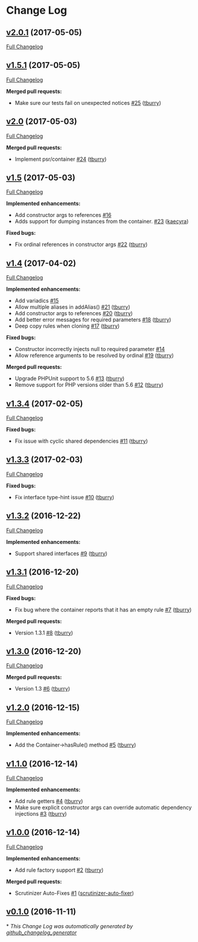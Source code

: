 # Change Log

## [v2.0.1](https://github.com/vanilla/garden-container/tree/v2.0.1) (2017-05-05)
[Full Changelog](https://github.com/vanilla/garden-container/compare/v1.5.1...v2.0.1)

## [v1.5.1](https://github.com/vanilla/garden-container/tree/v1.5.1) (2017-05-05)
[Full Changelog](https://github.com/vanilla/garden-container/compare/v2.0...v1.5.1)

**Merged pull requests:**

- Make sure our tests fail on unexpected notices [\#25](https://github.com/vanilla/garden-container/pull/25) ([tburry](https://github.com/tburry))

## [v2.0](https://github.com/vanilla/garden-container/tree/v2.0) (2017-05-03)
[Full Changelog](https://github.com/vanilla/garden-container/compare/v1.5...v2.0)

**Merged pull requests:**

- Implement psr/container [\#24](https://github.com/vanilla/garden-container/pull/24) ([tburry](https://github.com/tburry))

## [v1.5](https://github.com/vanilla/garden-container/tree/v1.5) (2017-05-03)
[Full Changelog](https://github.com/vanilla/garden-container/compare/v1.4...v1.5)

**Implemented enhancements:**

- Add constructor args to references [\#16](https://github.com/vanilla/garden-container/issues/16)
- Adds support for dumping instances from the container. [\#23](https://github.com/vanilla/garden-container/pull/23) ([kaecyra](https://github.com/kaecyra))

**Fixed bugs:**

- Fix ordinal references in constructor args [\#22](https://github.com/vanilla/garden-container/pull/22) ([tburry](https://github.com/tburry))

## [v1.4](https://github.com/vanilla/garden-container/tree/v1.4) (2017-04-02)
[Full Changelog](https://github.com/vanilla/garden-container/compare/v1.3.4...v1.4)

**Implemented enhancements:**

- Add variadics [\#15](https://github.com/vanilla/garden-container/issues/15)
- Allow multiple aliases in addAlias\(\) [\#21](https://github.com/vanilla/garden-container/pull/21) ([tburry](https://github.com/tburry))
- Add constructor args to references [\#20](https://github.com/vanilla/garden-container/pull/20) ([tburry](https://github.com/tburry))
- Add better error messages for required parameters [\#18](https://github.com/vanilla/garden-container/pull/18) ([tburry](https://github.com/tburry))
- Deep copy rules when cloning [\#17](https://github.com/vanilla/garden-container/pull/17) ([tburry](https://github.com/tburry))

**Fixed bugs:**

- Constructor incorrectly injects null to required parameter [\#14](https://github.com/vanilla/garden-container/issues/14)
- Allow reference arguments to be resolved by ordinal [\#19](https://github.com/vanilla/garden-container/pull/19) ([tburry](https://github.com/tburry))

**Merged pull requests:**

- Upgrade PHPUnit support to 5.6 [\#13](https://github.com/vanilla/garden-container/pull/13) ([tburry](https://github.com/tburry))
- Remove support for PHP versions older than 5.6 [\#12](https://github.com/vanilla/garden-container/pull/12) ([tburry](https://github.com/tburry))

## [v1.3.4](https://github.com/vanilla/garden-container/tree/v1.3.4) (2017-02-05)
[Full Changelog](https://github.com/vanilla/garden-container/compare/v1.3.3...v1.3.4)

**Fixed bugs:**

- Fix issue with cyclic shared dependencies [\#11](https://github.com/vanilla/garden-container/pull/11) ([tburry](https://github.com/tburry))

## [v1.3.3](https://github.com/vanilla/garden-container/tree/v1.3.3) (2017-02-03)
[Full Changelog](https://github.com/vanilla/garden-container/compare/v1.3.2...v1.3.3)

**Fixed bugs:**

- Fix interface type-hint issue [\#10](https://github.com/vanilla/garden-container/pull/10) ([tburry](https://github.com/tburry))

## [v1.3.2](https://github.com/vanilla/garden-container/tree/v1.3.2) (2016-12-22)
[Full Changelog](https://github.com/vanilla/garden-container/compare/v1.3.1...v1.3.2)

**Implemented enhancements:**

- Support shared interfaces [\#9](https://github.com/vanilla/garden-container/pull/9) ([tburry](https://github.com/tburry))

## [v1.3.1](https://github.com/vanilla/garden-container/tree/v1.3.1) (2016-12-20)
[Full Changelog](https://github.com/vanilla/garden-container/compare/v1.3.0...v1.3.1)

**Fixed bugs:**

- Fix bug where the container reports that it has an empty rule [\#7](https://github.com/vanilla/garden-container/pull/7) ([tburry](https://github.com/tburry))

**Merged pull requests:**

- Version 1.3.1 [\#8](https://github.com/vanilla/garden-container/pull/8) ([tburry](https://github.com/tburry))

## [v1.3.0](https://github.com/vanilla/garden-container/tree/v1.3.0) (2016-12-20)
[Full Changelog](https://github.com/vanilla/garden-container/compare/v1.2.0...v1.3.0)

**Merged pull requests:**

- Version 1.3 [\#6](https://github.com/vanilla/garden-container/pull/6) ([tburry](https://github.com/tburry))

## [v1.2.0](https://github.com/vanilla/garden-container/tree/v1.2.0) (2016-12-15)
[Full Changelog](https://github.com/vanilla/garden-container/compare/v1.1.0...v1.2.0)

**Implemented enhancements:**

- Add the Container-\>hasRule\(\) method [\#5](https://github.com/vanilla/garden-container/pull/5) ([tburry](https://github.com/tburry))

## [v1.1.0](https://github.com/vanilla/garden-container/tree/v1.1.0) (2016-12-14)
[Full Changelog](https://github.com/vanilla/garden-container/compare/v1.0.0...v1.1.0)

**Implemented enhancements:**

- Add rule getters [\#4](https://github.com/vanilla/garden-container/pull/4) ([tburry](https://github.com/tburry))
- Make sure explicit constructor args can override automatic dependency injections [\#3](https://github.com/vanilla/garden-container/pull/3) ([tburry](https://github.com/tburry))

## [v1.0.0](https://github.com/vanilla/garden-container/tree/v1.0.0) (2016-12-14)
[Full Changelog](https://github.com/vanilla/garden-container/compare/v0.1.0...v1.0.0)

**Implemented enhancements:**

- Add rule factory support [\#2](https://github.com/vanilla/garden-container/pull/2) ([tburry](https://github.com/tburry))

**Merged pull requests:**

- Scrutinizer Auto-Fixes [\#1](https://github.com/vanilla/garden-container/pull/1) ([scrutinizer-auto-fixer](https://github.com/scrutinizer-auto-fixer))

## [v0.1.0](https://github.com/vanilla/garden-container/tree/v0.1.0) (2016-11-11)


\* *This Change Log was automatically generated by [github_changelog_generator](https://github.com/skywinder/Github-Changelog-Generator)*